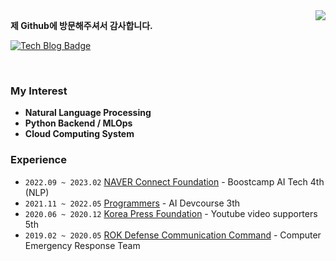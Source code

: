 <img align='right' src="https://github-readme-stats.vercel.app/api?username=wooy0ng&show_icons=true&bg_color=00000000">

<b> 제 Github에 방문해주셔서 감사합니다. </b>


<!--
[![Hits](https://hits.seeyoufarm.com/api/count/incr/badge.svg?url=https%3A%2F%2Fgithub.com%2Fwooy0ng&count_bg=%2379C83D&title_bg=%23555555&icon=&icon_color=%23E7E7E7&title=hits&edge_flat=false)](https://hits.seeyoufarm.com)
-->

[![Tech Blog Badge](http://img.shields.io/badge/-Tech%20blog-black?style=flat-square&logo=Naver&link=https://blog.naver.com/wooy0ng/)](https://blog.naver.com/wooy0ng)   

<br>

### My Interest

- **Natural Language Processing**
- **Python Backend / MLOps** 
- **Cloud Computing System** 



### Experience

- `2022.09 ~ 2023.02` [NAVER Connect Foundation](https://boostcamp.connect.or.kr/) - Boostcamp AI Tech 4th (NLP)
- `2021.11 ~ 2022.05` [Programmers](https://programmers.co.kr/) - AI Devcourse 3th
- `2020.06 ~ 2020.12` [Korea Press Foundation](https://www.kpf.or.kr/front/user/main.do) - Youtube video supporters 5th
- `2019.02 ~ 2020.05` [ROK Defense Communication Command]() - Computer Emergency Response Team

<!--
**wooy0ng/wooy0ng** is a ✨ _special_ ✨ repository because its `README.md` (this file) appears on your GitHub profile.

Here are some ideas to get you started:

- 🔭 I’m currently working on ...
- 🌱 I’m currently learning ...
- 👯 I’m looking to collaborate on ...
- 🤔 I’m looking for help with ...
- 💬 Ask me about ...
- 📫 How to reach me: ...
- 😄 Pronouns: ...
- ⚡ Fun fact: ...
-->
